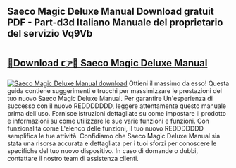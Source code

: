 ## Saeco Magic Deluxe Manual Download gratuit PDF - Part-d3d Italiano Manuale del proprietario del servizio Vq9Vb

# <h2><a href="http://df99our.blite.top/?on=Saeco+Magic+Deluxe+Manual">🔗Download 👉🔴 Saeco Magic Deluxe Manual</a></h2>

[![Saeco Magic Deluxe Manual download](https://i.imgur.com/lujVjoI.png)](http://df99our.blite.top/?on=Saeco+Magic+Deluxe+Manual)
Ottieni il massimo da esso! Questa guida contiene suggerimenti e trucchi per massimizzare le prestazioni del tuo nuovo Saeco Magic Deluxe Manual. Per garantire Un'esperienza di successo con il nuovo REDDDDDDD, leggere attentamente questo manuale prima dell'uso. Fornisce istruzioni dettagliate su come impostare il prodotto e informazioni su come utilizzare le sue varie funzioni e funzioni. Con funzionalità come L'elenco delle funzioni, il tuo nuovo REDDDDDDD semplifica le tue attività. Confidiamo che Saeco Magic Deluxe Manual sia stata una risorsa accurata e dettagliata per i tuoi sforzi per conoscere le specifiche del tuo nuovo dispositivo. In caso di domande o dubbi, contattare il nostro team di assistenza clienti.
